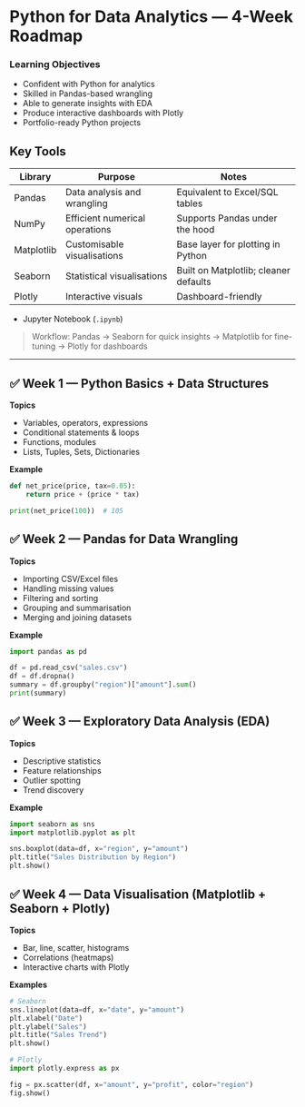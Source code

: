 # Python for Data Analytics — 4-Week Roadmap

### Learning Objectives

- Confident with Python for analytics
- Skilled in Pandas-based wrangling
- Able to generate insights with EDA
- Produce interactive dashboards with Plotly
- Portfolio-ready Python projects

## Key Tools

| Library | Purpose | Notes |
|--------|---------|------|
| Pandas | Data analysis and wrangling | Equivalent to Excel/SQL tables |
| NumPy | Efficient numerical operations | Supports Pandas under the hood |
| Matplotlib | Customisable visualisations | Base layer for plotting in Python |
| Seaborn | Statistical visualisations | Built on Matplotlib; cleaner defaults |
| Plotly | Interactive visuals | Dashboard-friendly |
- Jupyter Notebook (`.ipynb`)

> Workflow: Pandas → Seaborn for quick insights → Matplotlib for fine-tuning → Plotly for dashboards

---

## ✅ Week 1 — Python Basics + Data Structures

**Topics**
- Variables, operators, expressions
- Conditional statements & loops
- Functions, modules
- Lists, Tuples, Sets, Dictionaries

**Example**
```python
def net_price(price, tax=0.05):
    return price + (price * tax)

print(net_price(100))  # 105
```

## ✅ Week 2 — Pandas for Data Wrangling

**Topics**
- Importing CSV/Excel files
- Handling missing values
- Filtering and sorting
- Grouping and summarisation
- Merging and joining datasets

**Example**
```python
import pandas as pd

df = pd.read_csv("sales.csv")
df = df.dropna()
summary = df.groupby("region")["amount"].sum()
print(summary)
```

## ✅ Week 3 — Exploratory Data Analysis (EDA)

**Topics**
- Descriptive statistics
- Feature relationships
- Outlier spotting
- Trend discovery

**Example**
```python
import seaborn as sns
import matplotlib.pyplot as plt

sns.boxplot(data=df, x="region", y="amount")
plt.title("Sales Distribution by Region")
plt.show()
```

## ✅ Week 4 — Data Visualisation (Matplotlib + Seaborn + Plotly)

**Topics**
- Bar, line, scatter, histograms
- Correlations (heatmaps)
- Interactive charts with Plotly

**Examples**
```python
# Seaborn
sns.lineplot(data=df, x="date", y="amount")
plt.xlabel("Date")
plt.ylabel("Sales")
plt.title("Sales Trend")
plt.show()
```

```python
# Plotly
import plotly.express as px

fig = px.scatter(df, x="amount", y="profit", color="region")
fig.show()
```
